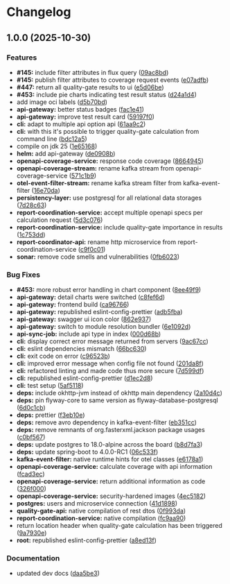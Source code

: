 # Changelog

## 1.0.0 (2025-10-30)


### Features

* **#145:** include filter attributes in flux query ([09ac8bd](https://github.com/bbortt/snow-white/commit/09ac8bd19913c6d822da15afa04f537051b7aa95))
* **#145:** publish filter attributes to coverage request events ([e07adfb](https://github.com/bbortt/snow-white/commit/e07adfbb6373f0b64bbef1d75239211551825301))
* **#447:** return all quality-gate results to ui ([e5d06be](https://github.com/bbortt/snow-white/commit/e5d06be167dd55c867f4edeee66f97bef6584669))
* **#453:** include pie charts indicating test result status ([d24a1d4](https://github.com/bbortt/snow-white/commit/d24a1d4195907b33ef2abac6bc30ad0cc7d4cd40))
* add image oci labels ([d5b70bd](https://github.com/bbortt/snow-white/commit/d5b70bd9b7568495f6c029bf797354ca14c5e0c0))
* **api-gateway:** better status badges ([fac1e41](https://github.com/bbortt/snow-white/commit/fac1e411f6049b3bc93b5363d37d53066f7b1dc2))
* **api-gateway:** improve test result card ([59197f0](https://github.com/bbortt/snow-white/commit/59197f07ad9a2f2abe2fabac5823163e27904ce4))
* **cli:** adapt to multiple api option api ([61aa9c2](https://github.com/bbortt/snow-white/commit/61aa9c2352b9db7bce3dbc137555ba79fa429bcb))
* **cli:** with this it's possible to trigger quality-gate calculation from command line ([bdc12a5](https://github.com/bbortt/snow-white/commit/bdc12a5395496cbb8ffc1ecb83dabe452c5ef84d))
* compile on jdk 25 ([1e65168](https://github.com/bbortt/snow-white/commit/1e65168eea36cbcb604d63c6f6b3720c08c064ae))
* **helm:** add api-gateway ([de0908b](https://github.com/bbortt/snow-white/commit/de0908b66f6d4f2f889674e31a7711ad717b07d4))
* **openapi-coverage-service:** response code coverage ([8664945](https://github.com/bbortt/snow-white/commit/866494547f93f6771004fc0cc090d19b266f90c1))
* **openapi-coverage-stream:** rename kafka stream from openapi-coverage-service ([571c1b9](https://github.com/bbortt/snow-white/commit/571c1b9bb31fc65ffc7ad181dfff565f12ae7058))
* **otel-event-filter-stream:** rename kafka stream filter from kafka-event-filter ([16e70da](https://github.com/bbortt/snow-white/commit/16e70da3db5197d8ee0e31f54aa0ad54ee8ab6f8))
* **persistency-layer:** use postgresql for all relational data storages ([7d28c63](https://github.com/bbortt/snow-white/commit/7d28c631438481790561fd9fa040833a03859300))
* **report-coordination-service:** accept multiple openapi specs per calculation request ([5d3c076](https://github.com/bbortt/snow-white/commit/5d3c0765cf6dbf0aaa31223486c20cd167cc65f1))
* **report-coordination-service:** include quality-gate importance in results ([1c753dd](https://github.com/bbortt/snow-white/commit/1c753dd88bc38c5ac61fdb4cbb61964e35188432))
* **report-coordinator-api:** rename http microservice from report-coordination-service ([c9f0c01](https://github.com/bbortt/snow-white/commit/c9f0c0188eef1e3d31706cb91ce456a7f3032426))
* **sonar:** remove code smells and vulnerabilities ([0fb6023](https://github.com/bbortt/snow-white/commit/0fb60238c66c29d353f7c70af4f069db2fc02c11))


### Bug Fixes

* **#453:** more robust error handling in chart component ([8ee49f9](https://github.com/bbortt/snow-white/commit/8ee49f902e21f15cc52b748f1995d1fc8573f45e))
* **api-gateway:** detail charts were switched ([c8fef6d](https://github.com/bbortt/snow-white/commit/c8fef6d7f00e9a995a3765807e409c4c7a3326a3))
* **api-gateway:** frontend build ([ca96766](https://github.com/bbortt/snow-white/commit/ca96766f1ef932ffdb2e3d50b75bee08227e0415))
* **api-gateway:** republished eslint-config-prettier ([adb5fba](https://github.com/bbortt/snow-white/commit/adb5fba2e78f2caa81e23f3542dda91517ec6944))
* **api-gateway:** swagger ui icon color ([862e937](https://github.com/bbortt/snow-white/commit/862e93729522272620ae53f7179b4fe8db262c38))
* **api-gateway:** switch to module resolution bundler ([6e1092d](https://github.com/bbortt/snow-white/commit/6e1092d42a5d75d4d1031fff345d7c329434a2d9))
* **api-sync-job:** include api type in index ([000d68b](https://github.com/bbortt/snow-white/commit/000d68b90719cbac4ac68e84b230aaa901f8f060))
* **cli:** display correct error message returned from servers ([9ac67cc](https://github.com/bbortt/snow-white/commit/9ac67cc224309756b578e4859622b38303aca54d))
* **cli:** eslint dependencies mismatch ([66bc630](https://github.com/bbortt/snow-white/commit/66bc6309ea8a91f637b88bdeb27865f3be30a951))
* **cli:** exit code on error ([c96523b](https://github.com/bbortt/snow-white/commit/c96523b87e6dd36ed8bd0c621e85e29cf11a58a2))
* **cli:** improved error message when config file not found ([201da8f](https://github.com/bbortt/snow-white/commit/201da8f132395d98327b161e7c3255fa7dd40cd4))
* **cli:** refactored linting and made code thus more secure ([7d599df](https://github.com/bbortt/snow-white/commit/7d599df80721daaa1e0bacdf5eec6f27a8e5f7ea))
* **cli:** republished eslint-config-prettier ([d1ec2d8](https://github.com/bbortt/snow-white/commit/d1ec2d8d74bc046746388ba93d2ed7dd487c0b31))
* **cli:** test setup ([5af5118](https://github.com/bbortt/snow-white/commit/5af51180bbbfc39c880590992561fb6c15f167cc))
* **deps:** include okhttp-jvm instead of okhttp main dependency ([2a10d4c](https://github.com/bbortt/snow-white/commit/2a10d4ca9ac8a47bdd084292351b5c4e3e823a24))
* **deps:** pin flyway-core to same version as flyway-database-postgresql ([6d0c1cb](https://github.com/bbortt/snow-white/commit/6d0c1cbe78e41166543c0e6e3266824c121fd3bd))
* **deps:** prettier ([f3eb10e](https://github.com/bbortt/snow-white/commit/f3eb10eee7de32fd97132310dcc69b5463ab4df0))
* **deps:** remove avro dependency in kafka-event-filter ([eb351cc](https://github.com/bbortt/snow-white/commit/eb351cc1900c2c4e539f39c0a008c20fb236b1ab))
* **deps:** remove remnants of org.fasterxml.jackson package usages ([c0bf567](https://github.com/bbortt/snow-white/commit/c0bf567f4951e18eb143ffe6e950ac253ffda425))
* **deps:** update postgres to 18.0-alpine across the board ([b8d7fa3](https://github.com/bbortt/snow-white/commit/b8d7fa325f29516ac4aaf2752ca8aaf1e907bf28))
* **deps:** update spring-boot to 4.0.0-RC1 ([06c533f](https://github.com/bbortt/snow-white/commit/06c533fca67e8809229523059333527690f6068d))
* **kafka-event-filter:** native runtime hints for otel classes ([e6178a1](https://github.com/bbortt/snow-white/commit/e6178a105b539f8caa3ff1e01f3c6ee9c4918dc1))
* **openapi-coverage-service:** calculate coverage with api information ([fcad3ec](https://github.com/bbortt/snow-white/commit/fcad3eca03ec5bef5301b2a53b1044ec46c84f38))
* **openapi-coverage-service:** return additional information as code ([326f000](https://github.com/bbortt/snow-white/commit/326f000ecf391663ef053436e9ede06202c5ebc5))
* **openapi-coverage-service:** security-hardened images ([4ec5182](https://github.com/bbortt/snow-white/commit/4ec518250b886a2f979462dfe4d163619dea6608))
* **postgres:** users and microservice connection ([41d1898](https://github.com/bbortt/snow-white/commit/41d18989d3d8366bddb5968eeaf794be7d57adf5))
* **quality-gate-api:** native compilation of rest dtos ([0f993da](https://github.com/bbortt/snow-white/commit/0f993da0e1d603c33dd67b70b06ecf951c2711a6))
* **report-coordination-service:** native compilation ([fc9aa90](https://github.com/bbortt/snow-white/commit/fc9aa9049c9be9336ddde12cc757e04820fd248a))
* return location header when quality-gate calculation has been triggered ([9a7930e](https://github.com/bbortt/snow-white/commit/9a7930e520fb9dd7e18478c625d2d6ebff4a50a6))
* **root:** republished eslint-config-prettier ([a8ed13f](https://github.com/bbortt/snow-white/commit/a8ed13f147d5c22205413326970c0e012dfe7e82))


### Documentation

* updated dev docs ([daa5be3](https://github.com/bbortt/snow-white/commit/daa5be32cbb40413bff6098e609425a5b31a6ad4))
